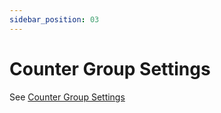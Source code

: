 ```yaml
---
sidebar_position: 03
---
```


# Counter Group Settings 

See [Counter Group Settings](/docs/ag/context/countergroup_settings) 